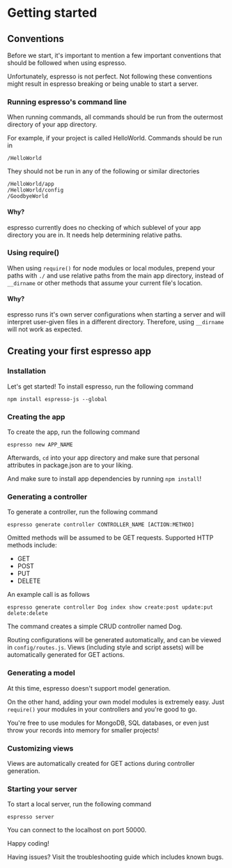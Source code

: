 # Getting started
## Conventions
Before we start, it's important to mention a few important conventions that should be followed when using espresso. 

Unfortunately, espresso is not perfect. Not following these conventions might result in espresso breaking or being unable to start a server.

### Running espresso's command line
When running commands, all commands should be run from the outermost directory of your app directory.

For example, if your project is called HelloWorld. Commands should be run in 
```
/HelloWorld
```
They should not be run in any of the following or similar directories
```
/HelloWorld/app
/HelloWorld/config
/GoodbyeWorld
```
#### Why?
espresso currently does no checking of which sublevel of your app directory you are in. It needs help determining relative paths.

### Using require()
When using `require()` for node modules or local modules, prepend your paths with `./` and use relative paths from the main app directory, instead of `__dirname` or other methods that assume your current file's location.
#### Why?
espresso runs it's own server configurations when starting a server and will interpret user-given files in a different directory. Therefore, using `__dirname` will not work as expected.


## Creating your first espresso app
### Installation
Let's get started! To install espresso, run the following command
```
npm install espresso-js --global
```

### Creating the app
To create the app, run the following command
```
espresso new APP_NAME
```

Afterwards, `cd` into your app directory and make sure that personal attributes in package.json are to your liking.

And make sure to install app dependencies by running `npm install`!
### Generating a controller
To generate a controller, run the following command
```
espresso generate controller CONTROLLER_NAME [ACTION:METHOD]
```

Omitted methods will be assumed to be GET requests.
Supported HTTP methods include:
- GET
- POST
- PUT
- DELETE

An example call is as follows
```
espresso generate controller Dog index show create:post update:put delete:delete
```
The command creates a simple CRUD controller named Dog.

Routing configurations will be generated automatically, and can be viewed in `config/routes.js`.
Views (including style and script assets) will be automatically generated for GET actions.
### Generating a model
At this time, espresso doesn't support model generation.

On the other hand, adding your own model modules is extremely easy. Just `require()` your modules in your controllers and you're good to go.

You're free to use modules for MongoDB, SQL databases, or even just throw your records into memory for smaller projects!
### Customizing views
Views are automatically created for GET actions during controller generation.

### Starting your server
To start a local server, run the following command
```
espresso server
```

You can connect to the localhost on port 50000.

Happy coding!



Having issues? Visit the troubleshooting guide which includes known bugs.
